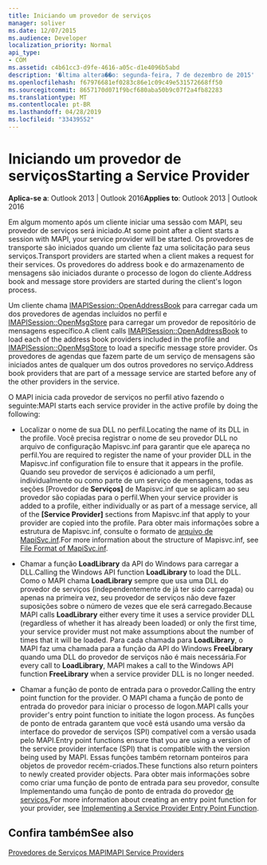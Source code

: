 ```yaml
---
title: Iniciando um provedor de serviços
manager: soliver
ms.date: 12/07/2015
ms.audience: Developer
localization_priority: Normal
api_type:
- COM
ms.assetid: c4b61cc3-d9fe-4616-a05c-d1e4096b5abd
description: '�ltima altera��o: segunda-feira, 7 de dezembro de 2015'
ms.openlocfilehash: f67976681ef0283c86e1c09c49e531572668ff50
ms.sourcegitcommit: 8657170d071f9bcf680aba50b9c07f2a4fb82283
ms.translationtype: MT
ms.contentlocale: pt-BR
ms.lasthandoff: 04/28/2019
ms.locfileid: "33439552"
---
```

# <a name="starting-a-service-provider"></a><span data-ttu-id="00165-103">Iniciando um provedor de serviços</span><span class="sxs-lookup"><span data-stu-id="00165-103">Starting a Service Provider</span></span>

 
  
<span data-ttu-id="00165-104">**Aplica-se a**: Outlook 2013 | Outlook 2016</span><span class="sxs-lookup"><span data-stu-id="00165-104">**Applies to**: Outlook 2013 | Outlook 2016</span></span> 
  
<span data-ttu-id="00165-105">Em algum momento após um cliente iniciar uma sessão com MAPI, seu provedor de serviços será iniciado.</span><span class="sxs-lookup"><span data-stu-id="00165-105">At some point after a client starts a session with MAPI, your service provider will be started.</span></span> <span data-ttu-id="00165-106">Os provedores de transporte são iniciados quando um cliente faz uma solicitação para seus serviços.</span><span class="sxs-lookup"><span data-stu-id="00165-106">Transport providers are started when a client makes a request for their services.</span></span> <span data-ttu-id="00165-107">Os provedores do address book e do armazenamento de mensagens são iniciados durante o processo de logon do cliente.</span><span class="sxs-lookup"><span data-stu-id="00165-107">Address book and message store providers are started during the client's logon process.</span></span>
  
<span data-ttu-id="00165-108">Um cliente chama [IMAPISession::OpenAddressBook](imapisession-openaddressbook.md) para carregar cada um dos provedores de agendas incluídos no perfil e [IMAPISession::OpenMsgStore](imapisession-openmsgstore.md) para carregar um provedor de repositório de mensagens específico.</span><span class="sxs-lookup"><span data-stu-id="00165-108">A client calls [IMAPISession::OpenAddressBook](imapisession-openaddressbook.md) to load each of the address book providers included in the profile and [IMAPISession::OpenMsgStore](imapisession-openmsgstore.md) to load a specific message store provider.</span></span> <span data-ttu-id="00165-109">Os provedores de agendas que fazem parte de um serviço de mensagens são iniciados antes de qualquer um dos outros provedores no serviço.</span><span class="sxs-lookup"><span data-stu-id="00165-109">Address book providers that are part of a message service are started before any of the other providers in the service.</span></span> 
  
<span data-ttu-id="00165-110">O MAPI inicia cada provedor de serviços no perfil ativo fazendo o seguinte:</span><span class="sxs-lookup"><span data-stu-id="00165-110">MAPI starts each service provider in the active profile by doing the following:</span></span>
  
- <span data-ttu-id="00165-111">Localizar o nome de sua DLL no perfil.</span><span class="sxs-lookup"><span data-stu-id="00165-111">Locating the name of its DLL in the profile.</span></span> <span data-ttu-id="00165-112">Você precisa registrar o nome de seu provedor DLL no arquivo de configuração Mapisvc.inf para garantir que ele apareça no perfil.</span><span class="sxs-lookup"><span data-stu-id="00165-112">You are required to register the name of your provider DLL in the Mapisvc.inf configuration file to ensure that it appears in the profile.</span></span> <span data-ttu-id="00165-113">Quando seu provedor de serviços é adicionado a um perfil, individualmente ou como parte de um serviço de mensagens, todas as seções [Provedor de **Serviços]** de Mapisvc.inf que se aplicam ao seu provedor são copiadas para o perfil.</span><span class="sxs-lookup"><span data-stu-id="00165-113">When your service provider is added to a profile, either individually or as part of a message service, all of the **[Service Provider]** sections from Mapisvc.inf that apply to your provider are copied into the profile.</span></span> <span data-ttu-id="00165-114">Para obter mais informações sobre a estrutura de Mapisvc.inf, consulte o formato de [arquivo de MapiSvc.inf](file-format-of-mapisvc-inf.md).</span><span class="sxs-lookup"><span data-stu-id="00165-114">For more information about the structure of Mapisvc.inf, see [File Format of MapiSvc.inf](file-format-of-mapisvc-inf.md).</span></span>
    
- <span data-ttu-id="00165-115">Chamar a função **LoadLibrary** da API do Windows para carregar a DLL.</span><span class="sxs-lookup"><span data-stu-id="00165-115">Calling the Windows API function **LoadLibrary** to load the DLL.</span></span> <span data-ttu-id="00165-116">Como o MAPI chama **LoadLibrary** sempre que usa uma DLL do provedor de serviços (independentemente de já ter sido carregada) ou apenas na primeira vez, seu provedor de serviços não deve fazer suposições sobre o número de vezes que ele será carregado.</span><span class="sxs-lookup"><span data-stu-id="00165-116">Because MAPI calls **LoadLibrary** either every time it uses a service provider DLL (regardless of whether it has already been loaded) or only the first time, your service provider must not make assumptions about the number of times that it will be loaded.</span></span> <span data-ttu-id="00165-117">Para cada chamada para **LoadLibrary**, o MAPI faz uma chamada para a função da API do Windows **FreeLibrary** quando uma DLL do provedor de serviços não é mais necessária.</span><span class="sxs-lookup"><span data-stu-id="00165-117">For every call to **LoadLibrary**, MAPI makes a call to the Windows API function **FreeLibrary** when a service provider DLL is no longer needed.</span></span> 
    
- <span data-ttu-id="00165-118">Chamar a função de ponto de entrada para o provedor.</span><span class="sxs-lookup"><span data-stu-id="00165-118">Calling the entry point function for the provider.</span></span> <span data-ttu-id="00165-119">O MAPI chama a função de ponto de entrada do provedor para iniciar o processo de logon.</span><span class="sxs-lookup"><span data-stu-id="00165-119">MAPI calls your provider's entry point function to initiate the logon process.</span></span> <span data-ttu-id="00165-120">As funções de ponto de entrada garantem que você está usando uma versão da interface do provedor de serviços (SPI) compatível com a versão usada pelo MAPI.</span><span class="sxs-lookup"><span data-stu-id="00165-120">Entry point functions ensure that you are using a version of the service provider interface (SPI) that is compatible with the version being used by MAPI.</span></span> <span data-ttu-id="00165-121">Essas funções também retornam ponteiros para objetos de provedor recém-criados.</span><span class="sxs-lookup"><span data-stu-id="00165-121">These functions also return pointers to newly created provider objects.</span></span> <span data-ttu-id="00165-122">Para obter mais informações sobre como criar uma função de ponto de entrada para seu provedor, consulte Implementando uma função de ponto de entrada do provedor [de serviços.](implementing-a-service-provider-entry-point-function.md)</span><span class="sxs-lookup"><span data-stu-id="00165-122">For more information about creating an entry point function for your provider, see [Implementing a Service Provider Entry Point Function](implementing-a-service-provider-entry-point-function.md).</span></span>
    
## <a name="see-also"></a><span data-ttu-id="00165-123">Confira também</span><span class="sxs-lookup"><span data-stu-id="00165-123">See also</span></span>



[<span data-ttu-id="00165-124">Provedores de Serviços MAPI</span><span class="sxs-lookup"><span data-stu-id="00165-124">MAPI Service Providers</span></span>](mapi-service-providers.md)

